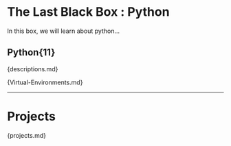 # The Last Black Box : Python
In this box, we will learn about python...

## Python{11}
{descriptions.md}

{Virtual-Environments.md}

---

# Projects
{projects.md}
